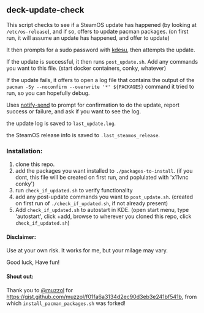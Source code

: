## deck-update-check

This script checks to see if a SteamOS update has happened (by looking at `/etc/os-release`), and if so, offers to update pacman packages. (on first run, it will assume an update has happened, and offer to update)

It then prompts for a sudo password with [kdesu](https://api.kde.org/frameworks/kdesu/html/index.html), then attempts the update.

If the update is successful, it then runs `post_update.sh`. Add any commands you want to this file. (start docker containers, conky, whatever)

If the update fails, it offers to open a log file that contains the output of the `pacman -Sy --noconfirm --overwrite '*' ${PACKAGES}` command it tried to run, so you can hopefully debug.

Uses [notify-send](https://man.archlinux.org/man/notify-send.1.en) to prompt for confirmation to do the update, report success or failure, and ask if you want to see the log.

the update log is saved to `last_update.log`.

the SteamOS release info is saved to `.last_steamos_release`.

### Installation:
1. clone this repo.
2. add the packages you want installed to `./packages-to-install`. (if you dont, this file will be created on first run, and poplulated with 'x11vnc conky')
3. run `check_if_updated.sh` to verify functionality
4. add any post-update commands you want to `post_update.sh`. (created on first run of `./check_if_updated.sh`, if not already present)
5. Add `check_if_updated.sh` to autostart in KDE. (open start menu, type 'autostart', click +add, browse to wherever you cloned this repo, click `check_if_updated.sh`)


#### Disclaimer:
Use at your own risk. It works for me, but your milage may vary.

Good luck, Have fun!

#### Shout out:
Thank you to [@muzzol](https://github.com/muzzol) for https://gist.github.com/muzzol/f01fa6a3134d2ec90d3eb3e241bf541b, from which `install_pacman_packages.sh` was forked!